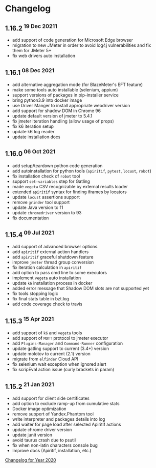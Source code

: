 # Changelog

## 1.16.2<sup> 19 Dec 20211</sup>
- add support of code generation for Microsoft Edge browser
- migration to new JMeter in order to avoid log4j vulnerabilities and fix them for JMeter 5+
- fix web drivers auto installation

## 1.16.1<sup> 08 Dec 2021</sup>
- add alternative aggregation mode (for BlazeMeter's EFT feature)
- make some tools auto installable (selenium, appium)
- support versions of packages in pip-installer service
- bring python3.9 into docker image
- use Driver Manger to install appropriate webdriver version
- add support for shadow DOM in Chrome 96
- update default version of jmeter to 5.4.1
- fix jmeter iteration handling (allow usage of props)
- fix k6 iteration setup
- update k6 log reader
- update installation docs

## 1.16.0<sup> 06 Oct 2021</sup>
- add setup/teardown python code generation
- add autoinstallation for python tools (`apiritif`, `pytest`, `locust`, `robot`)
- fix installation check of `robot` tool
- support `set-variables` step for Gatling
- made `vegeta` CSV recognizable by external results loader
- extended `apiritif` syntax for finding iframes by locators
- update `locust` assertions support
- remove `grinder` tool support
- update Java version to 11
- update `chromedriver` version to 93
- fix documentation

## 1.15.4<sup> 09 Jul 2021</sup>
- add support of advanced browser options
- add `apiritif` external action handlers
- add `apiritif` graceful shutdown feature
- improve `jmeter` thread group conversion  
- fix iteration calculation in `apiritif`
- add option to pass cmd line to some executors
- implement `vegeta` auto installation
- update `k6` installation process in docker
- added error message that Shadow DOM slots are not supported yet
- fix tools stopping logic
- fix final stats table in bzt.log
- add code coverage check to travis


## 1.15.3<sup> 15 Apr 2021</sup>
- add support of `k6` and `vegeta` tools
- add support of `MQTT` protocol to jmeter executor
- add `Plugins-Manager` and `Command-Runner` configuration
- update gatling support to current (3.4+) version
- update molotov to current (2.1) version
- migrate from `elfinder` Cloud API
- fix selenium wait exception when ignored alert
- fix scripEval action issue (curly brackets in param)


## 1.15.2<sup> 21 Jan 2021</sup>
 - add support for client side certificates
 - add option to exclude ramp-up from cumulative stats
 - Docker image optimization
 - remove support of Yandex.Phantom tool
 - write interpreter and packages details into log
 - add waiter for page load after selected Apiritif actions
 - update chrome driver version
 - update junit version
 - avoid taurus crash due to psutil
 - fix when non-latin characters console bug
 - Improve docs (Apiritif, installation, etc.)

[Changelog for Year 2020](Changelog2020.md)